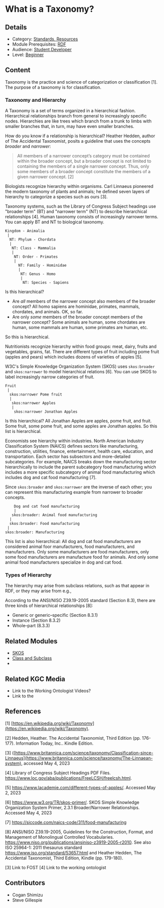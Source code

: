 # What is a Taxonomy?
## Details
* Category: [Standards, Resources](../../categories/Standards,_Resources.md)
* Module Prerequisites: [RDF](../../modules/RDF.md)
* Audience: [Student](../../audiences/Student.md),[Developer](../../Developer.md)
* Level: [Beginner](../../levels/Beginner.md)

## Content
Taxonomy is the practice and science of categorization or classification [1]. The purpose of a taxonomy is for classification.

### Taxonomy and Hierarchy
A Taxonomy is a set of terms organized in a hierarchical fashion. Hierarchical relationships branch from general to increasingly specific nodes. Hierarchies are like trees which branch from a trunk to limbs with smaller branches that, in turn, may have even smaller branches. 

How do you know if a relationship is hierarchical? Heather Hedden, author of The Accidental Taxonomist, posits a guideline that uses the concepts *broader* and *narrower*:
>All members of a narrower concept’s category must be contained within the broader concept, but a broader concept is not limited to containing the members of a single narrower concept. Thus, only some members of a broader concept constitute the members of a given narrower concept. [2] 

Biologists recognize hierarchy within organisms. Carl Linnaeus pioneered the modern taxonomy of plants and animals; he defined seven layers of hierarchy to categorize a species such as ours [3]. 

Taxonomy systems, such as the Library of Congress Subject headings use "broader term" (BT) and "narrower term" (NT) to describe hierarchical relationships [4]. Human taxonomy consists of increasingly narrower terms. You can apply BT and NT to biological taxonomy.  

```
Kingdom - Animalia
 |
  NT: Phylum - Chordata
  |
   NT: Class - Mammalia
   | 
    NT: Order - Primates
    |
      NT: Family - Hominidae
      |
       NT: Genus - Homo
       |
        NT: Species - Sapiens
```
Is this hierarchical? 
* Are *all* members of the narrower concept also members of the broader concept? All homo sapiens are hominidae, primates, mammals, chordates, and animals. OK, so far.
*  Are only *some* members of the broader concept members of the narrower concept? Some animals are human, some chordates are human, some mammals are human, some primates are human, etc. 
 
So this is hierarchical.

Nutritionists recognize hierarchy within food groups: meat, dairy, fruits and vegetables, grains, fat. There are different types of fruit including pome fruit (apples and pears) which includes dozens of varieties of apples [5]. 

W3C's Simple Knowledge Organization System (SKOS) uses ```skos:broader``` and ```skos:narrower``` to model hierarchical relations [6]. You can use SKOS to label increasingly narrow categories of fruit. 

```
Fruit
 |
  skos:narrower Pome fruit
  |
   skos:narrower Apples
   | 
    skos:narrower Jonathan Apples
```
Is this hierarchical? All Jonathan Apples are apples, pome fruit, and fruit. Some fruit, some pome fruit, and some apples are Jonathan apples. So this list is hierarchical.

Economists see hierarchy within industries. North American Industry Classification System (NAICS) defines sectors like manufacturing, construction, utilities, finance, entertainment, health care, education, and transportation. Each sector has subsectors and more-detailed subcategories. For example, NAICS breaks down the manufacturing sector hierarchically to include the parent subcategory food manufacturing which includes a more specific subcategory of animal food manufacturing which includes dog and cat food manufacturing [7]. 

Since ```skos:broader``` and ```skos:narrower``` are the inverse of each other; you can represent this manufacturing example from narrower to broader concepts.
```
    Dog and cat food manufacturing
    | 
   skos:broader: Animal food manufacturing
  |
  skos:broader: Food manufacturing
 | 
skos:broader: Manufacturing

```
This list is also hierarchical: All dog and cat food manufacturers are considered animal foor manufacturers, food manufacturers, and manufacturers. Only some manufacturers are food manufacturers, only some food manufacturers are manufacture food for animals. And only some animal food manufacturers specialize in dog and cat food. 

### Types of Hierarchy
The hierarchy may arise from subclass relations, such as that appear in RDF, or they may arise from e.g., 

According to the ANSI/NISO Z39.19-2005 standard (Section 8.3), there are three kinds of hierarchical relationships [8]: 

* Generic or generic–specific (Section 8.3.1)
* Instance (Section 8.3.2)
* Whole–part (8.3.3)

## Related Modules
* [SKOS](../SKOS/SKOS.md)
* [Class and Subclass](../Class_and_Subclass/Class_and_Subclass.md)
* 

## Related KGC Media
* Link to the Working Ontologist Videos?
* Link to the 

## References
[1] [https://en.wikipedia.org/wiki/Taxonomy](https://en.wikipedia.org/wiki/Taxonomy).

[2] Hedden, Heather. The Accidental Taxonomist, Third Edition (pp. 176-177). Information Today, Inc.. Kindle Edition.

[3] ([https://www.britannica.com/science/taxonomy/Classification-since-Linnaeus](https://www.britannica.com/science/taxonomy/The-Linnaean-system), accessed May 4, 2023

[4] Library of Congress Subject Headings PDF Files. https://www.loc.gov/aba/publications/FreeLCSH/freelcsh.html. 

[5] https://www.lacademie.com/different-types-of-apples/. Accessed May 2, 2023

[6] https://www.w3.org/TR/skos-primer/. SKOS Simple Knowledge Organization System Primer, 2.3.1 Broader/Narrower Relationships. Accessed May 4, 2023

[7] https://siccode.com/naics-code/311/food-manufacturing

[8] ANSI/NISO Z39.19-2005, Guidelines for the Construction, Format, and Management of Monolingual Controlled Vocabularies. https://www.niso.org/publications/ansiniso-z3919-2005-r2010. See also ISO 25964-1: 2011 thesaurus standard https://www.iso.org/standard/53657.html and Heather Hedden, The Accidental Taxonomist, Third Edition, Kindle (pp. 179-180). 

[3] Link to FOST
[4] Link to the working ontologist

## Contributors
* Cogan Shimizu
* Steve Gillespie

